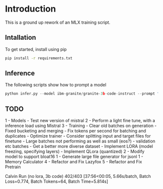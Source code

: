 # Introduction
This is a ground up rework of an MLX training script.

## Intallation
To get started, install using pip

```bash
pip install -r requirements.txt
```

## Inference
The following scripts show how to prompt a model

```python
python infer.py --model ibm-granite/granite-3b-code-instruct --prompt "write a fibonacci function in python"
```

TODO
--------
1 - Models
    - Test new version of mistral
2 - Perform a light fine tune, with a inference load using Mistral
3 - Training
    - Clear old batches on generation
    - Fixed bucketing and merging
    - Fix tokens per second for batching and duplicates
    - Optimize trainer
    - Consider splitting input and target files for finetune
    - Large batches not performing as well as small (eos?)
    - validation etc batches
    - Get a better more diverse dataset
    - Implement LORA (model freezing, specifying layers)
    - Implement QLora (quantized)
2 - Modify model to support bloat16
1 - Generate large file generator for jsonl
1 - Memory Calculator
4 - Refactor and Fix Lazyfox
5 - Refactor and Fix Pretrain

Calvin Run (no lora, 3b code)
402/403 [37:56<00:05,  5.66s/batch, Batch Loss=0.774, Batch Tokens=64, Batch Time=5.814s]

